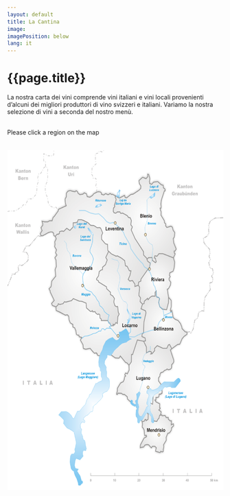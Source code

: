 ```yaml
---
layout: default
title: La Cantina
image: 
imagePosition: below
lang: it
---
```



{{page.title}}
==============

La nostra carta dei vini comprende vini italiani e vini locali provenienti d’alcuni dei migliori produttori di vino svizzeri e italiani. Variamo la nostra selezione di vini a seconda del nostro menù.  

<br>
<div style="clear: both; width: 500px; height: 50px; border: none;" id="selections">Please click a region on the map</div>

<!-- Calculations based on an original image (width,height)=(885,1097) -->
<img style="height: 793px; width: 640px;" src="/images/TicinoMap.png" usemap="#TicinoMap">

<map id="ticino" name="TicinoMap">
<area key="Leventina" shape="poly" coords="142,229,145,237,145,241,137,251,143,261,135,270,137,274,145,276,175,264,183,264,191,267,191,273,198,277,204,272,213,269,213,263,224,262,231,262,243,253,257,258,269,249,269,234,286,232,290,226,309,225,332,233,343,243,357,243,367,250,379,250,392,266,387,276,387,287,402,303,411,305,412,324,446,343,450,341,481,357,484,373,491,376,500,390,509,390,495,417,502,424,513,421,523,433,523,440,538,436,536,426,547,423,547,415,576,383,582,377,585,366,574,355,571,349,558,336,557,326,522,285,508,257,512,245,505,239,508,225,503,216,495,216,490,210,474,204,464,205,458,198,448,198,445,203,436,199,433,197,433,188,439,182,439,175,444,160,442,148,444,146,429,142,425,143,418,139,415,142,412,142,402,140,393,144,384,141,384,138,379,136,374,134,370,134,362,138,352,141,350,146,339,151,326,149,324,142,315,139,310,141,300,142,290,139,288,133,281,131,278,134,255,131,247,132,243,138,241,147,238,155,237,170,240,178,242,179,210,190,210,194,188,216,184,227,171,229,165,233,142,229" alt="Leventina" target="Leventina" href="http://" />
<area key="Blenio" shape="poly" coords="443,149,441,151,446,158,437,178,441,183,435,187,433,194,436,200,443,203,447,200,460,200,462,204,470,204,495,213,496,218,503,217,507,224,506,237,513,249,509,254,524,285,557,326,559,336,571,349,572,353,580,347,592,348,595,352,595,355,607,364,613,360,607,348,602,346,604,340,609,343,621,334,637,336,681,347,688,335,683,331,682,323,685,326,690,319,680,293,681,284,684,279,684,265,678,256,677,248,671,244,651,249,646,244,648,241,648,237,644,235,643,230,629,207,629,200,625,188,630,187,627,174,643,130,649,129,646,126,640,122,638,114,630,113,617,102,597,103,591,109,581,108,580,104,585,96,578,80,574,77,575,84,569,91,554,89,540,97,540,108,547,114,548,122,515,143,506,143,489,153,481,152,480,148,457,153,443,149" alt="Blenio" target="Blenio" href="http://" />
<area key="Riviera" shape="poly" coords="678,345,637,333,620,334,614,341,603,341,603,346,605,350,611,360,607,365,594,356,592,347,579,345,575,351,573,357,584,365,584,377,547,416,546,420,538,425,535,435,539,441,540,470,547,478,543,487,553,496,560,494,561,489,574,478,578,484,591,473,606,470,605,459,610,459,613,474,621,475,623,480,619,488,622,506,638,513,655,514,660,491,656,448,668,437,670,427,661,418,662,412,669,411,665,397,680,390,686,358,678,347" alt="Riviera" target="Riviera" href="http://" />
<area key="Bellinzona" shape="poly" coords="610,454,604,459,605,470,592,469,577,483,573,479,562,487,561,491,553,496,547,510,565,519,567,524,560,552,557,589,552,593,552,600,566,607,566,615,556,617,569,635,569,656,581,650,588,650,589,654,586,658,594,657,602,648,603,641,614,631,637,638,654,639,658,631,663,628,674,639,696,628,705,627,717,605,724,599,734,594,735,586,728,587,718,578,709,562,699,549,681,542,673,517,668,520,666,512,669,505,669,483,659,475,661,491,654,515,634,512,622,504,618,492,623,481,618,474,611,474,610,455" alt="Bellinzona" target="Bellinzona" href="http://" />
<area key="Lugano" shape="poly" coords="558,617,532,612,514,660,509,659,508,684,498,694,500,709,492,723,485,721,481,724,485,730,480,731,480,739,476,744,473,748,465,752,451,764,451,776,447,785,450,790,452,784,466,784,474,789,480,788,492,796,492,803,502,810,515,821,528,823,535,828,533,841,531,855,551,873,554,877,561,875,564,870,567,870,569,872,578,869,578,853,575,848,581,846,590,855,595,868,594,873,611,876,620,866,623,855,628,854,630,845,620,838,627,833,624,830,624,817,606,812,603,807,609,806,608,800,618,797,620,789,627,788,628,785,633,784,633,777,629,755,619,747,618,733,624,728,624,722,628,719,636,716,645,710,654,707,659,708,670,703,673,691,683,682,668,644,673,641,666,629,659,628,655,637,636,638,613,631,604,637,603,645,593,657,586,657,589,654,587,650,577,649,569,654,569,634,557,616" alt="Lugano" target="Lugano" href="http://" />
<area key="Mendrisio" shape="poly" coords="553,877,555,884,552,892,562,903,564,921,570,921,572,925,559,930,546,951,543,959,556,959,561,953,577,949,590,961,599,956,605,955,610,960,607,970,627,975,628,972,640,975,638,963,639,959,637,949,652,937,649,925,660,911,665,912,672,904,671,896,681,890,680,882,672,886,672,874,664,872,659,867,659,863,652,863,645,856,629,856,631,854,622,856,622,862,618,866,610,874,595,872,595,869,590,855,581,846,576,849,577,854,577,867,569,871,566,869,563,869,562,874,553,877" alt="Mendrisio" target="Mendrisio" href="http://" />
<area key="Locarno" shape="poly" coords="416,327,404,348,410,354,403,370,390,378,390,385,375,393,374,403,364,414,364,417,374,421,374,425,406,441,409,446,423,457,423,465,432,471,441,478,437,489,440,501,447,507,453,504,455,523,459,529,453,538,450,559,445,557,441,563,432,561,434,565,426,567,419,556,416,557,411,550,385,549,384,546,379,542,378,531,375,527,372,530,361,524,360,521,350,521,349,518,346,519,344,521,343,521,323,510,323,494,305,486,296,487,271,479,265,486,241,490,234,490,231,495,213,498,208,494,208,499,201,505,200,515,237,533,247,531,251,535,252,546,257,557,268,561,268,570,276,572,282,583,281,591,286,595,291,597,295,601,307,603,302,612,311,631,312,641,320,643,339,639,358,655,366,654,371,660,375,663,378,663,390,670,408,647,427,660,444,670,457,670,464,666,465,666,484,684,490,686,496,692,509,683,508,658,513,659,533,611,559,616,567,615,564,605,551,601,551,593,557,590,559,552,568,525,567,518,550,512,552,496,543,487,546,476,540,469,542,439,537,436,522,439,521,432,513,421,500,422,493,417,508,388,497,386,492,375,487,374,481,356,452,340,445,344,415,326" alt="Locarno" target="Locarno" href="http://" />
<area key="Vallemaggia" shape="poly" coords="197,276,201,286,192,294,196,304,193,310,201,321,197,331,203,338,195,348,196,352,200,377,196,385,198,405,182,424,181,440,172,448,172,453,175,456,194,487,181,496,185,505,199,504,208,500,208,497,216,498,227,495,234,490,266,485,270,479,294,488,303,487,323,492,326,511,342,522,348,518,349,523,359,521,369,530,376,529,378,529,379,540,387,544,385,549,409,549,417,557,419,557,423,565,436,567,435,562,440,563,443,556,453,558,451,537,459,527,455,521,450,504,448,505,440,499,436,488,438,478,426,465,421,456,406,447,406,442,373,424,373,422,364,417,364,413,375,404,376,390,388,385,390,378,403,369,410,353,405,347,416,328,412,320,411,305,400,299,388,288,384,276,392,265,384,251,378,249,368,250,355,242,343,242,330,233,303,224,291,223,287,232,270,235,269,247,256,259,245,252,234,259,211,262,213,268,207,270,203,270,197,276,197,278" alt="Vallemaggia" target="Vallemaggia" href="http://" />
</map>
